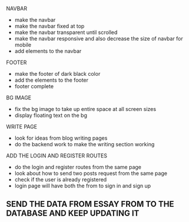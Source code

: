 NAVBAR
- make the navbar
- make the navbar fixed at top
- make the navbar transparent until scrolled
- make the navbar responsive and also decrease the size of navbar for mobile
- add elements to the navbar

FOOTER
- make the footer of dark black color
- add the elements to the footer
- footer complete

BG IMAGE
- fix the bg image to take up entire space at all screen sizes
- display floating text on the bg

WRITE PAGE
- look for ideas from blog writing pages
- do the backend work to make the writing section working

ADD THE LOGIN AND REGISTER ROUTES
- do the login and register routes from the same page
- look about how to send two posts request from the same page
- check if the user is already registered
- login page will have both the from to sign in and sign up

SEND THE DATA FROM ESSAY FROM TO THE DATABASE AND KEEP UPDATING IT
- 